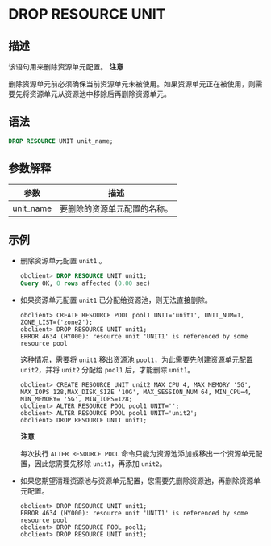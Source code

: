 DROP RESOURCE UNIT 
=======================================



描述 
-----------------------

该语句用来删除资源单元配置。
**注意**



删除资源单元前必须确保当前资源单元未被使用。如果资源单元正在被使用，则需要先将资源单元从资源池中移除后再删除资源单元。

语法 
-----------------------

```sql
DROP RESOURCE UNIT unit_name;
```



参数解释 
-------------------------



|  **参数**   |     **描述**     |
|-----------|----------------|
| unit_name | 要删除的资源单元配置的名称。 |



示例 
-----------------------

* 删除资源单元配置 `unit1` 。

  ```sql
  obclient> DROP RESOURCE UNIT unit1;
  Query OK, 0 rows affected (0.00 sec)
  ```

  

* 如果资源单元配置 `unit1` 已分配给资源池，则无法直接删除。

  ```unknow
  obclient> CREATE RESOURCE POOL pool1 UNIT='unit1', UNIT_NUM=1, ZONE_LIST=('zone2');
  obclient> DROP RESOURCE UNIT unit1;
  ERROR 4634 (HY000): resource unit 'UNIT1' is referenced by some resource pool
  ```

  

  这种情况，需要将 `unit1` 移出资源池 `pool1`，为此需要先创建资源单元配置 `unit2`，并将 `unit2` 分配给 `pool1` 后，才能删除 `unit1`。

  ```unknow
  obclient> CREATE RESOURCE UNIT unit2 MAX_CPU 4, MAX_MEMORY '5G', MAX_IOPS 128,MAX_DISK_SIZE '10G', MAX_SESSION_NUM 64, MIN_CPU=4, MIN_MEMORY= '5G', MIN_IOPS=128;
  obclient> ALTER RESOURCE POOL pool1 UNIT='';
  obclient> ALTER RESOURCE POOL pool1 UNIT='unit2';
  obclient> DROP RESOURCE UNIT unit1;
  ```

  
  **注意**

  

  每次执行 `ALTER RESOURCE POOL` 命令只能为资源池添加或移出一个资源单元配置，因此您需要先移除 `unit1`，再添加 `unit2`。
  

* 如果您期望清理资源池与资源单元配置，您需要先删除资源池，再删除资源单元配置。

  ```unknow
  obclient> DROP RESOURCE UNIT unit1;
  ERROR 4634 (HY000): resource unit 'UNIT1' is referenced by some resource pool
  obclient> DROP RESOURCE POOL pool1;
  obclient> DROP RESOURCE UNIT unit1;
  ```

  




